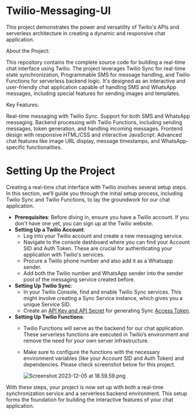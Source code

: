# Twilio-Messaging-UI
This project demonstrates the power and versatility of Twilio's APIs and serverless architecture in creating a dynamic and responsive chat application.


About the Project:

This repository contains the complete source code for building a real-time chat interface using Twilio. The project leverages Twilio Sync for real-time state synchronization, Programmable SMS for message handling, and Twilio Functions for serverless backend logic. It's designed as an interactive and user-friendly chat application capable of handling SMS and WhatsApp messages, including special features for sending images and templates.

Key Features:

Real-time messaging with Twilio Sync.
Support for both SMS and WhatsApp messaging.
Backend processing with Twilio Functions, including sending messages, token generation, and handling incoming messages.
Frontend design with responsive HTML/CSS and interactive JavaScript.
Advanced chat features like image URL display, message timestamps, and WhatsApp-specific functionalities.


# **Setting Up the Project**

Creating a real-time chat interface with Twilio involves several setup steps. In this section, we’ll guide you through the initial setup process, including Twilio Sync and Twilio Functions, to lay the groundwork for our chat application.

- **Prerequisites**: Before diving in, ensure you have a Twilio account. If you don't have one yet, you can sign up at the Twilio website.
- **Setting Up a Twilio Account**:
    - Log into your Twilio account and create a new messaging service.
    - Navigate to the console dashboard where you can find your Account SID and Auth Token. These are crucial for authenticating your application with Twilio's services.
    - Procure a Twilio phone number and also add it as a Whatsapp sender.
    - Add both the Twilio number and WhatsApp sender into the sender pool of the messaging service created before.
- **Setting Up Twilio Sync**:
    - In your Twilio Console, find and enable Twilio Sync services. This might involve creating a Sync Service instance, which gives you a unique Service SID.
    - Create an [API Key and API Secret](https://www.twilio.com/docs/iam/api-keys/api-key) for generating Sync [Access Token](https://www.twilio.com/docs/iam/access-tokens).
- **Setting Up Twilio Functions**:
    - Twilio Functions will serve as the backend for our chat application. These serverless functions are executed in Twilio’s environment and remove the need for your own server infrastructure.
    - Make sure to configure the functions with the necessary environment variables (like your Account SID and Auth Token) and dependencies. Please check screenshot below for this project.
        
        ![Screenshot 2023-12-05 at 18.59.59.png](https://prod-files-secure.s3.us-west-2.amazonaws.com/23e05787-4643-4666-af05-1b3973e75e5e/da07fbee-916a-468c-95ee-fd2fb3574e7b/Screenshot_2023-12-05_at_18.59.59.png)
        

With these steps, your project is now set up with both a real-time synchronization service and a serverless backend environment. This setup forms the foundation for building the interactive features of your chat application.
